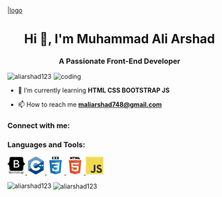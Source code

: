|[logo](https://github.com/ALIARSHAD123/ALIARSHAD123/blob/main/M.ALI%20ARSHAD.png)
<h1 align="center">Hi 👋, I'm Muhammad Ali Arshad</h1>
<h3 align="center">A Passionate Front-End Developer </h3>

<img align="right" alt="coding" width="400" src="https://encrypted-tbn0.gstatic.com/images?q=tbn:ANd9GcTRovpXJrJAwoL5hWtL94kdEV_OMpSf2dWlOrl9sZnWsGzHcIqnLNTzovqLWAG_Ge0pylU&usqp=CAU">


<p align="left"> <img src="https://komarev.com/ghpvc/?username=aliarshad123&label=Profile%20views&color=0e75b6&style=flat" alt="aliarshad123" /> </p>

- 🌱 I’m currently learning **HTML CSS BOOTSTRAP JS**

- 📫 How to reach me **maliarshad748@gmail.com**

<h3 align="left">Connect with me:</h3>
<p align="left">
</p>

<h3 align="left">Languages and Tools:</h3>
<p align="left"> <a href="https://getbootstrap.com" target="_blank" rel="noreferrer"> <img src="https://raw.githubusercontent.com/devicons/devicon/master/icons/bootstrap/bootstrap-plain-wordmark.svg" alt="bootstrap" width="40" height="40"/> </a> <a href="https://www.w3schools.com/cpp/" target="_blank" rel="noreferrer"> <img src="https://raw.githubusercontent.com/devicons/devicon/master/icons/cplusplus/cplusplus-original.svg" alt="cplusplus" width="40" height="40"/> </a> <a href="https://www.w3schools.com/css/" target="_blank" rel="noreferrer"> <img src="https://raw.githubusercontent.com/devicons/devicon/master/icons/css3/css3-original-wordmark.svg" alt="css3" width="40" height="40"/> </a> <a href="https://www.w3.org/html/" target="_blank" rel="noreferrer"> <img src="https://raw.githubusercontent.com/devicons/devicon/master/icons/html5/html5-original-wordmark.svg" alt="html5" width="40" height="40"/> </a> <a href="https://developer.mozilla.org/en-US/docs/Web/JavaScript" target="_blank" rel="noreferrer"> <img src="https://raw.githubusercontent.com/devicons/devicon/master/icons/javascript/javascript-original.svg" alt="javascript" width="40" height="40"/> </a> </p>

<p><img align="left" src="https://github-readme-stats.vercel.app/api/top-langs?username=aliarshad123&show_icons=true&locale=en&layout=compact" alt="aliarshad123" /></p>

<p>&nbsp;<img align="center" src="https://github-readme-stats.vercel.app/api?username=aliarshad123&show_icons=true&locale=en" alt="aliarshad123" /></p>
